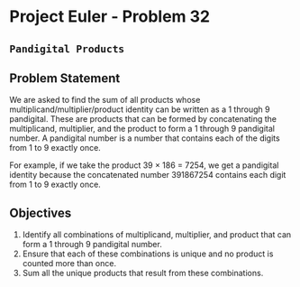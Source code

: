# Project Euler - Problem 32

## `Pandigital Products`

## Problem Statement

We are asked to find the sum of all products whose multiplicand/multiplier/product identity can be written as a 1 through 9 pandigital. These are products that can be formed by concatenating the multiplicand, multiplier, and the product to form a 1 through 9 pandigital number. A pandigital number is a number that contains each of the digits from 1 to 9 exactly once.

For example, if we take the product 39 × 186 = 7254, we get a pandigital identity because the concatenated number 391867254 contains each digit from 1 to 9 exactly once.

## Objectives

1. Identify all combinations of multiplicand, multiplier, and product that can form a 1 through 9 pandigital number.
2. Ensure that each of these combinations is unique and no product is counted more than once.
3. Sum all the unique products that result from these combinations.
